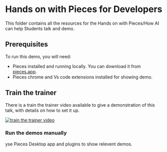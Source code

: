 # Hands on with Pieces for Developers

This folder contains all the resources for the Hands on with Pieces/How AI can help Students talk and demo.

## Prerequisites

To run this demo, you will need:

- Pieces installed and running locally. You can download it from [pieces.app](https://pieces.app).
- Pieces chrome and Vs code extensions installed for showing demo.

## Train the trainer

There is a train the trainer video available to give a demonstration of this talk, with details on how to set it up.

[![train the trainer video](https://img.youtube.com/vi/Cu8ckUo4m8I/0.jpg)](https://youtube.com/watch?v=Cu8ckUo4m8I "train the trainer video")


### Run the demos manually

yse Pieces Desktop app and plugins to show relevent demos.
